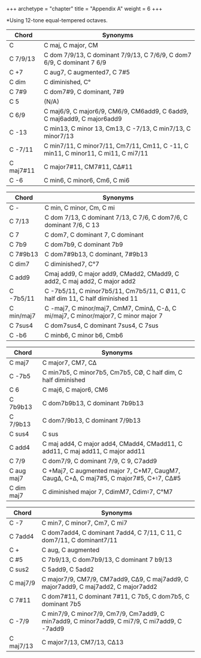 +++
archetype = "chapter"
title = "Appendix A"
weight = 6
+++

*Using 12-tone equal-tempered octaves.

| Chord  | Synonyms                                 |
|--------|------------------------------------------|
| C      | C maj, C major, CM                       |
| C 7/9/13 | C dom 7/9/13, C dominant 7/9/13, C 7/6/9, C dom7 6/9, C dominant 7 6/9 |
| C +7   | C aug7, C augmented7, C 7#5              |
| C dim  | C diminished, C°                         |
| C 7#9  | C dom7#9, C dominant, 7#9                |
| C 5    | (N/A)                                    |
| C 6/9  | C maj6/9, C major6/9, CM6/9, CM6add9, C 6add9, C maj6add9, C major6add9 |
| C -13  | C min13, C minor 13, Cm13, C -7/13, C min7/13, C minor7/13 |
| C -7/11 | C min7/11, C minor7/11, Cm7/11, Cm11, C -11, C min11, C minor11, C mi11, C mi7/11 |
| C maj7#11 | C major7#11, CM7#11, C∆#11               |
| C -6    | C min6, C minor6, Cm6, C mi6             |

| Chord     | Synonyms                                               |
|-----------|--------------------------------------------------------|
| C -       | C min, C minor, Cm, C mi                              |
| C 7/13    | C dom 7/13, C dominant 7/13, C 7/6, C dom7/6, C dominant 7/6, C 13 |
| C 7       | C dom7, C dominant 7, C dominant                       |
| C 7b9     | C dom7b9, C dominant 7b9                               |
| C 7#9b13  | C dom7#9b13, C dominant, 7#9b13                        |
| C dim7    | C diminished7, C°7                                     |
| C add9    | Cmaj add9, C major add9, CMadd2, CMadd9, C add2, C maj add2, C major add2 |
| C -7b5/11 | C -7b5/11, C minor7b5/11, Cm7b5/11, C Ø11, C half dim 11, C half diminished 11 |
| C min/maj7 | C -maj7, C minor/maj7, CmM7, Cmin∆, C-∆, C mi/maj7, C minor/major7, C minor major 7 |
| C 7sus4   | C dom7sus4, C dominant 7sus4, C 7sus                  |
| C -b6     | C minb6, C minor b6, Cmb6                              |

| Chord     | Synonyms                                              |
|-----------|-------------------------------------------------------|
| C maj7    | C major7, CM7, C∆                                    |
| C -7b5    | C min7b5, C minor7b5, Cm7b5, CØ, C half dim, C half diminished |
| C 6       | C maj6, C major6, CM6                                |
| C 7b9b13  | C dom7b9b13, C dominant 7b9b13                        |
| C 7/9b13  | C dom7/9b13, C dominant 7/9b13                        |
| C sus4    | C sus                                                 |
| C add4    | C maj add4, C major add4, CMadd4, CMadd11, C add11, C maj add11, C major add11 |
| C 7/9     | C dom7/9, C dominant 7/9, C 9, C7add9                |
| C aug maj7 | C +Maj7, C augmented major 7, C+M7, CaugM7, Caug∆, C+∆, C maj7#5, C major7#5, C+♮7, C∆#5 |
| C dim maj7 | C diminished major 7, CdimM7, Cdim♮7, C°M7            |

| Chord     | Synonyms                                              |
|-----------|-------------------------------------------------------|
| C -7      | C min7, C minor7, Cm7, C mi7                         |
| C 7add4   | C dom7add4, C dominant 7add4, C 7/11, C 11, C dom7/11, C dominant7/11 |
| C +       | C aug, C augmented                                    |
| C #5      | C 7b9/13, C dom7b9/13, C dominant 7 b9/13             |
| C sus2    | C 5add9, C 5add2                                      |
| C maj7/9  | C major7/9, CM7/9, CM7add9, C∆9, C maj7add9, C major7add9, C maj7add2, C major7add2 |
| C 7#11    | C dom7#11, C dominant 7#11, C 7b5, C dom7b5, C dominant 7b5 |
| C -7/9    | C min7/9, C minor7/9, Cm7/9, Cm7add9, C min7add9, C minor7add9, C mi7/9, C mi7add9, C -7add9 |
| C maj7/13 | C major7/13, CM7/13, C∆13                             |


